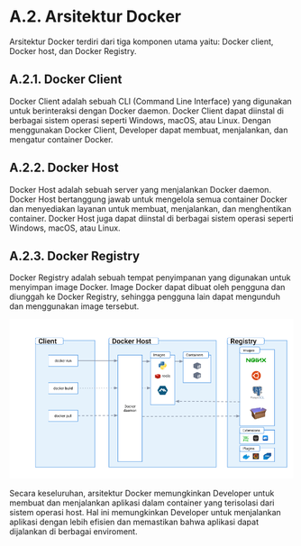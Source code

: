 # A.2. Arsitektur Docker

Arsitektur Docker terdiri dari tiga komponen utama yaitu: Docker client, Docker host, dan Docker Registry.

## A.2.1. Docker Client
Docker Client adalah sebuah CLI (Command Line Interface) yang digunakan untuk berinteraksi dengan Docker daemon. Docker Client dapat diinstal di berbagai sistem operasi seperti Windows, macOS, atau Linux. Dengan menggunakan Docker Client, Developer dapat membuat, menjalankan, dan mengatur container Docker.

## A.2.2. Docker Host
Docker Host adalah sebuah server yang menjalankan Docker daemon. Docker Host bertanggung jawab untuk mengelola semua container Docker dan menyediakan layanan untuk membuat, menjalankan, dan menghentikan container. Docker Host juga dapat diinstal di berbagai sistem operasi seperti Windows, macOS, atau Linux.

## A.2.3. Docker Registry
Docker Registry adalah sebuah tempat penyimpanan yang digunakan untuk menyimpan image Docker. Image Docker dapat dibuat oleh pengguna dan diunggah ke Docker Registry, sehingga pengguna lain dapat mengunduh dan menggunakan image tersebut.

![Docker Architecture](./images/A_docker_architecture.png)

Secara keseluruhan, arsitektur Docker memungkinkan Developer untuk membuat dan menjalankan aplikasi dalam container yang terisolasi dari sistem operasi host. Hal ini memungkinkan Developer untuk menjalankan aplikasi dengan lebih efisien dan memastikan bahwa aplikasi dapat dijalankan di berbagai enviroment.